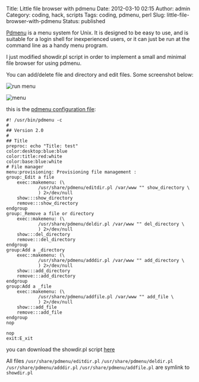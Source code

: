 Title: Little file browser with pdmenu
Date: 2012-03-10 02:15
Author: admin
Category: coding, hack, scripts
Tags: coding, pdmenu, perl
Slug: little-file-browser-with-pdmenu
Status: published

[Pdmenu](http://kitenet.net/programs/pdmenu/) is a menu system for Unix.
It is designed to be easy to use, and is suitable for a login shell for
inexperienced users, or it can just be run at the command line as a
handy menu program.

I just modified showdir.pl script in order to implement a small and
minimal file browser for using pdmenu.

You can add/delete file and directory and edit files. Some screenshot
below:

![run menu]({attach}/static/pdmenu1.png)

![menu]({attach}/static/pdmenu2.png)

this is the [pdmenu configuration file](https://github.com/pbertera/junk/blob/master/showdir/menutest):

```
#! /usr/bin/pdmenu -c
#
## Version 2.0
#
## Title
preproc: echo "Title: test"
color:desktop:blue:blue
color:title:red:white
color:base:blue:white
# File manager
menu:provisioning: Provisioning file management : 
group:_Edit a file
    exec::makemenu: (\
            /usr/share/pdmenu/editdir.pl /var/www "" show_directory \
            ) 2>/dev/null
    show:::show_directory
    remove:::show_directory
endgroup
group:_Remove a file or directory
    exec::makemenu: (\
            /usr/share/pdmenu/deldir.pl /var/www "" del_directory \
            ) 2>/dev/null
    show:::del_directory
    remove:::del_directory
endgroup
group:Add a _directory
    exec::makemenu: (\
            /usr/share/pdmenu/adddir.pl /var/www "" add_directory \
            ) 2>/dev/null
    show:::add_directory
    remove:::add_directory
endgroup
group:Add a _file
    exec::makemenu: (\
            /usr/share/pdmenu/addfile.pl /var/www "" add_file \
            ) 2>/dev/null
    show:::add_file
    remove:::add_file
endgroup
nop
 
nop
exit:E_xit
```

you can download the showdir.pl script [here](https://github.com/pbertera/junk/blob/master/showdir/showdir.pl)

All files `/usr/share/pdmenu/editdir.pl` `/usr/share/pdmenu/deldir.pl`
`/usr/share/pdmenu/adddir.pl` `/usr/share/pdmenu/addfile.pl` are symlink to
`showdir.pl`

